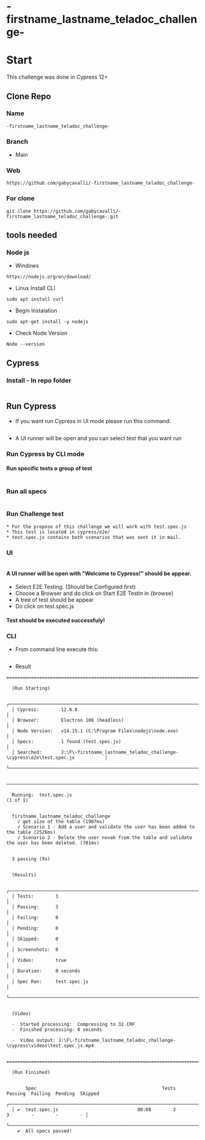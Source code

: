 # -firstname_lastname_teladoc_challenge-

# Start

This challenge was done in Cypress 12+

## Clone Repo
### Name
```
-firstname_lastname_teladoc_challenge-
```
### Branch
* Main

### Web
```
https://github.com/gabycavalli/-firstname_lastname_teladoc_challenge-
```
### For clone
```
git clone https://github.com/gabycavalli/-firstname_lastname_teladoc_challenge-.git
```

## tools needed

### Node js

* Windows
```
https://nodejs.org/en/download/
```
* Linux
Install CLI
```
sudo apt install curl
```
* Begin Instalation
```
sudo apt-get install -y nodejs
```
* Check Node Version
```
Node --version
```

## Cypress 

### Install - In repo folder
```npm install cypress --save-dev
```

## Run Cypress
* If you want run Cypress in UI mode please run this command:
```npx cypress open
```
* A UI runner will be open and you can select test that you want run

### Run Cypress by CLI mode
#### Run specific tests o group of test
```npx cypress run --spec "./cypress/e2e/**/*"
```

### Run all specs 
```npx cypress run
```

### Run Challenge test
```
* For the propose of this challenge we will work with test.spec.js
* This test is located in cypress/e2e/
* test.spec.js contains both scenarios that was sent it in mail.
```
### UI
```npx cypress open
```
#### A UI runner will be open with "Welcome to Cypress!" should be appear.
* Select E2E Testing. (Should be Configured first)
* Choose a Browser and do click on Start E2E Testin in {browse}
* A tree of test should be appear 
* Do click on test.spec.js
#### Test should be executed successfuly!

### CLI
* From command line execute this:

``` npx cypress run --spec "./cypress/e2e/test.spec.js"
```
* Result
```
====================================================================================================

  (Run Starting)

  ┌────────────────────────────────────────────────────────────────────────────────────────────────┐
  │ Cypress:        12.6.0                                                                         │
  │ Browser:        Electron 106 (headless)                                                        │
  │ Node Version:   v14.15.1 (C:\Program Files\nodejs\node.exe)                                    │
  │ Specs:          1 found (test.spec.js)                                                         │
  │ Searched:       J:\F\-firstname_lastname_teladoc_challenge-\cypress\e2e\test.spec.js           │
  └────────────────────────────────────────────────────────────────────────────────────────────────┘


────────────────────────────────────────────────────────────────────────────────────────────────────

  Running:  test.spec.js                                                                    (1 of 1)


  firstname_lastname_teladoc_challenge
    √ get size of the table (1907ms)
    √ Scenario 1 - Add a user and validate the user has been added to the table (2526ms)
    √ Scenario 2 - Delete the user novak from the table and validate the user has been deleted. (701ms)


  3 passing (9s)


  (Results)

  ┌────────────────────────────────────────────────────────────────────────────────────────────────┐
  │ Tests:        3                                                                                │
  │ Passing:      3                                                                                │
  │ Failing:      0                                                                                │
  │ Pending:      0                                                                                │
  │ Skipped:      0                                                                                │
  │ Screenshots:  0                                                                                │
  │ Video:        true                                                                             │
  │ Duration:     8 seconds                                                                        │
  │ Spec Ran:     test.spec.js                                                                     │
  └────────────────────────────────────────────────────────────────────────────────────────────────┘


  (Video)

  -  Started processing:  Compressing to 32 CRF
  -  Finished processing: 0 seconds

  -  Video output: J:\F\-firstname_lastname_teladoc_challenge-\cypress\videos\test.spec.js.mp4


====================================================================================================

  (Run Finished)


       Spec                                              Tests  Passing  Failing  Pending  Skipped
  ┌────────────────────────────────────────────────────────────────────────────────────────────────┐
  │ ✔  test.spec.js                             00:08        3        3        -        -        - │
  └────────────────────────────────────────────────────────────────────────────────────────────────┘
    ✔  All specs passed!     
```